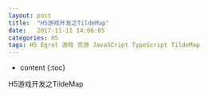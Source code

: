 ```yaml
---
layout: post
title:  "H5游戏开发之TildeMap"
date:   2017-11-11 14:06:05
categories: H5
tags: H5 Egret 游戏 页游 JavaSCript TypeScript TildeMap
---
```


* content
{:toc}

H5游戏开发之TildeMap

<!--more-->

